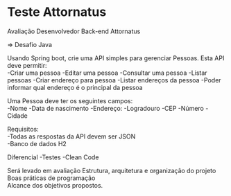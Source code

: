 # Teste Attornatus

Avaliação Desenvolvedor Back-end Attornatus


=> Desafio Java

Usando Spring boot, crie uma API simples para gerenciar Pessoas. Esta API deve permitir:  
-Criar uma pessoa
-Editar uma pessoa
-Consultar uma pessoa
-Listar pessoas
-Criar endereço para pessoa
-Listar endereços da pessoa
-Poder informar qual endereço é o principal da pessoa  

Uma Pessoa deve ter os seguintes campos:  
-Nome
-Data de nascimento
-Endereço:
-Logradouro
-CEP
-Número
-Cidade

Requisitos:  
-Todas as respostas da API devem ser JSON  
-Banco de dados H2

Diferencial
-Testes
-Clean Code
 
Será levado em avaliação 
Estrutura, arquitetura e organização do projeto  
Boas práticas de programação  
Alcance dos objetivos propostos.


